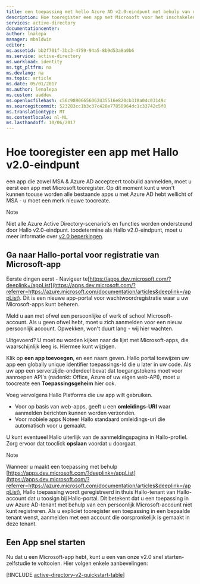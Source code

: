 ```yaml
---
title: een toepassing met hello Azure AD v2.0-eindpunt met behulp van de portal Hallo aaaRegister | Microsoft Docs
description: Hoe tooregister een app met Microsoft voor het inschakelen aanmelden en toegang tot Microsoft-services met behulp van Hallo v2.0-eindpunt
services: active-directory
documentationcenter: 
author: lnalepa
manager: mbaldwin
editor: 
ms.assetid: bb2f701f-3bc3-4759-94a5-8b9d53a8a0b6
ms.service: active-directory
ms.workload: identity
ms.tgt_pltfrm: na
ms.devlang: na
ms.topic: article
ms.date: 05/01/2017
ms.author: lenalepa
ms.custom: aaddev
ms.openlocfilehash: c56c98906656062435516e820cb318a04c03149c
ms.sourcegitcommit: 523283cc1b3c37c428e77850964dc1c33742c5f0
ms.translationtype: MT
ms.contentlocale: nl-NL
ms.lasthandoff: 10/06/2017
---
```

# <a name="how-tooregister-an-app-with-hello-v20-endpoint"></a>Hoe tooregister een app met Hallo v2.0-eindpunt
een app die zowel MSA & Azure AD accepteert toobuild aanmelden, moet u eerst een app met Microsoft tooregister.  Op dit moment kunt u won't kunnen toouse worden alle bestaande apps u met Azure AD hebt wellicht of MSA - u moet een merk nieuwe toocreate.

> [!NOTE]
> Niet alle Azure Active Directory-scenario's en functies worden ondersteund door Hallo v2.0-eindpunt.  toodetermine als Hallo v2.0-eindpunt, moet u meer informatie over [v2.0 beperkingen](active-directory-v2-limitations.md).
> 
> 

## <a name="visit-hello-microsoft-app-registration-portal"></a>Ga naar Hallo-portal voor registratie van Microsoft-app
Eerste dingen eerst - Navigeer te[https://apps.dev.microsoft.com/?deeplink=/appList](https://apps.dev.microsoft.com/?referrer=https://azure.microsoft.com/documentation/articles&deeplink=/appList).  Dit is een nieuwe app-portal voor wachtwoordregistratie waar u uw Microsoft-apps kunt beheren.

Meld u aan met ofwel een persoonlijke of werk of school Microsoft-account.  Als u geen ofwel hebt, moet u zich aanmelden voor een nieuw persoonlijk account. Opwekken, won't duurt lang - wij hier wachten.

Uitgevoerd? U moet nu worden kijken naar de lijst met Microsoft-apps, die waarschijnlijk leeg is.  Hiermee kunt wijzigen.

Klik op **een app toevoegen**, en een naam geven.  Hallo portal toewijzen uw app een globally unique identifier toepassings-Id die u later in uw code.  Als uw app een serverzijde-onderdeel bevat dat toegangstokens moet voor aanroepen API's (nadenkt: Office, Azure of uw eigen web-API), moet u toocreate een **Toepassingsgeheim** hier ook.

Voeg vervolgens Hallo Platforms die uw app wilt gebruiken.

* Voor op basis van web-apps, geeft u een **omleidings-URI** waar aanmelden berichten kunnen worden verzonden.
* Voor mobiele apps Noteer Hallo standaard omleidings-uri die automatisch voor u gemaakt.

U kunt eventueel Hallo uiterlijk van de aanmeldingspagina in Hallo-profiel.  Zorg ervoor dat tooclick **opslaan** voordat u doorgaat.

> [!NOTE]
> Wanneer u maakt een toepassing met behulp [https://apps.dev.microsoft.com/?deeplink=/appList](https://apps.dev.microsoft.com/?referrer=https://azure.microsoft.com/documentation/articles&deeplink=/appList), Hallo toepassing wordt geregistreerd in thuis Hallo-tenant van Hallo-account dat u toosign bij Hallo-portal.  Dit betekent dat u een toepassing in uw Azure AD-tenant met behulp van een persoonlijk Microsoft-account niet kunt registreren.  Als u expliciet tooregister een toepassing in een bepaalde tenant wenst, aanmelden met een account die oorspronkelijk is gemaakt in deze tenant.
> 
> 

## <a name="build-a-quick-start-app"></a>Een App snel starten
Nu dat u een Microsoft-app hebt, kunt u een van onze v2.0 snel starten-zelfstudie te voltooien.  Hier volgen enkele aanbevelingen:

[!INCLUDE [active-directory-v2-quickstart-table](../../../includes/active-directory-v2-quickstart-table.md)]

